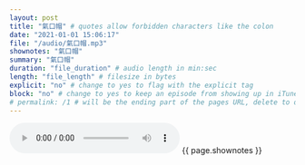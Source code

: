 ```yaml
---
layout: post
title: "氣口帽" # quotes allow forbidden characters like the colon
date: "2021-01-01 15:06:17"
file: "/audio/氣口帽.mp3"
shownotes: "氣口帽"
summary: "氣口帽"
duration: "file_duration" # audio length in min:sec
length: "file_length" # filesize in bytes
explicit: "no" # change to yes to flag with the explicit tag
block: "no" # change to yes to keep an episode from showing up in iTunes
# permalink: /1 # will be the ending part of the pages URL, delete to default to the title
---
```


<audio controls>
<source src="{{site.url}}{{site.baseurl}}{{ page.file }}" type="audio/x-mp3">
Your browser does not support the audio element.
</audio>
{{ page.shownotes }}
